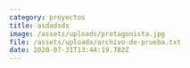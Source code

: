 ```yaml
---
category: proyectos
title: asdadsds
image: /assets/uploads/protagonista.jpg
file: /assets/uploads/archivo-de-prueba.txt
date: 2020-07-31T13:44:19.782Z
---
```

